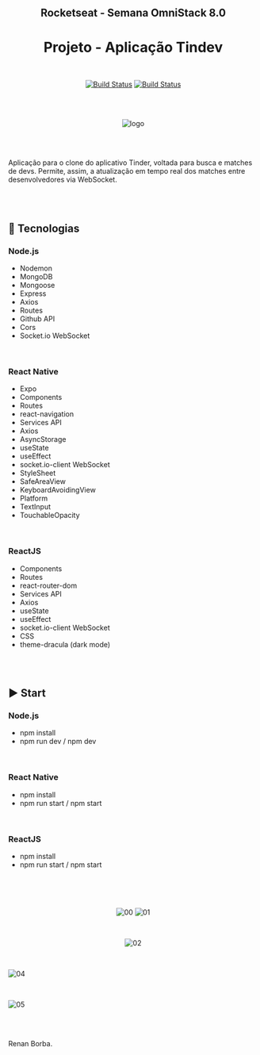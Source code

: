 <div align="center">

## Rocketseat - Semana OmniStack 8.0
# Projeto - Aplicação Tindev

</div>

<br>

<div align="center">

[![Build Status](https://img.shields.io/github/stars/RenanBorba/tindev.svg)](https://github.com/RenanBorba/tindev) [![Build Status](https://img.shields.io/github/forks/RenanBorba/tindev.svg)](https://github.com/RenanBorba/tindev)

</div>

<br><br>

<div align="center">

![logo](https://user-images.githubusercontent.com/48495838/80020082-d91db480-84ae-11ea-90a9-d55ba77322b2.png)

</div>

<br><br>

Aplicação para o clone do aplicativo Tinder, voltada para busca e matches de devs. Permite, assim, a atualização em tempo real dos matches entre desenvolvedores via WebSocket.

<br><br>

## :rocket: Tecnologias
### Node.js
<ul>
  <li>Nodemon</li>
  <li>MongoDB</li>
  <li>Mongoose</li>
  <li>Express</li>
  <li>Axios</li>
  <li>Routes</li>
  <li>Github API</li>
  <li>Cors</li>
  <li>Socket.io WebSocket</li>
</ul>

<br>

### React Native
<ul>
  <li>Expo</li> 
  <li>Components</li> 
  <li>Routes</li>
  <li>react-navigation</li>
  <li>Services API</li>
  <li>Axios</li>
  <li>AsyncStorage</li>
  <li>useState</li>
  <li>useEffect</li>
  <li>socket.io-client WebSocket</li>
  <li>StyleSheet</li> 
  <li>SafeAreaView</li>
  <li>KeyboardAvoidingView</li>
  <li>Platform</li>
  <li>TextInput</li> 
  <li>TouchableOpacity</li>
</ul>

<br>

### ReactJS
<ul>
  <li>Components</li>  
  <li>Routes</li>
  <li>react-router-dom</li>
  <li>Services API</li> 
  <li>Axios</li>
  <li>useState</li>
  <li>useEffect</li>
  <li>socket.io-client WebSocket</li>
  <li>CSS</li> 
  <li>theme-dracula (dark mode)</li>
</ul>

<br><br>

## :arrow_forward: Start
### Node.js
<ul> 
  <li>npm install</li>
  <li>npm run dev / npm dev</li>
</ul>

<br>

### React Native
<ul>
  <li>npm install</li>
  <li>npm run start / npm start</li>
</ul>

<br>

### ReactJS
<ul>
  <li>npm install</li>
  <li>npm run start / npm start</li>
</ul>

<br><br><br>

<div align="center">

![00](https://user-images.githubusercontent.com/48495838/79370839-bda03000-7f29-11ea-8abc-c71759bb410a.jpg)
![01](https://user-images.githubusercontent.com/48495838/79370841-be38c680-7f29-11ea-8f40-7be1beb5a78e.jpg)

</div>

<br>

<div align="center">

![02](https://user-images.githubusercontent.com/48495838/79370842-bed15d00-7f29-11ea-939e-cbb85adcab9c.jpg)

</div>

<br>

![04](https://user-images.githubusercontent.com/48495838/79370847-c0028a00-7f29-11ea-8665-68371115e632.png)

<br>

![05](https://user-images.githubusercontent.com/48495838/79370848-c09b2080-7f29-11ea-8864-54d2c69be6cb.png)


<br><br>

Renan Borba.
